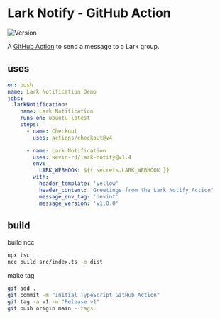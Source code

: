 # Lark Notify - GitHub Action

![Version](./badge.svg)

A [GitHub Action](https://github.com/features/actions) to send a message to a Lark group.


## uses

```yaml
on: push
name: Lark Notification Demo
jobs:
  larkNotification:
    name: Lark Notification
    runs-on: ubuntu-latest
    steps:
      - name: Checkout
        uses: actions/checkout@v4

      - name: Lark Notification
        uses: kevin-rd/lark-notify@v1.4
        env:
          LARK_WEBHOOK: ${{ secrets.LARK_WEBHOOK }}
        with:
          header_template: 'yellow'
          header_content: 'Greetings from the Lark Notify Action'
          message_env_tag: 'devint'
          message_version: 'v1.0.0'
```



## build

build ncc
```bash
npx tsc
ncc build src/index.ts -o dist
```

make tag
```bash
git add .
git commit -m "Initial TypeScript GitHub Action"
git tag -a v1 -m "Release v1"
git push origin main --tags
```